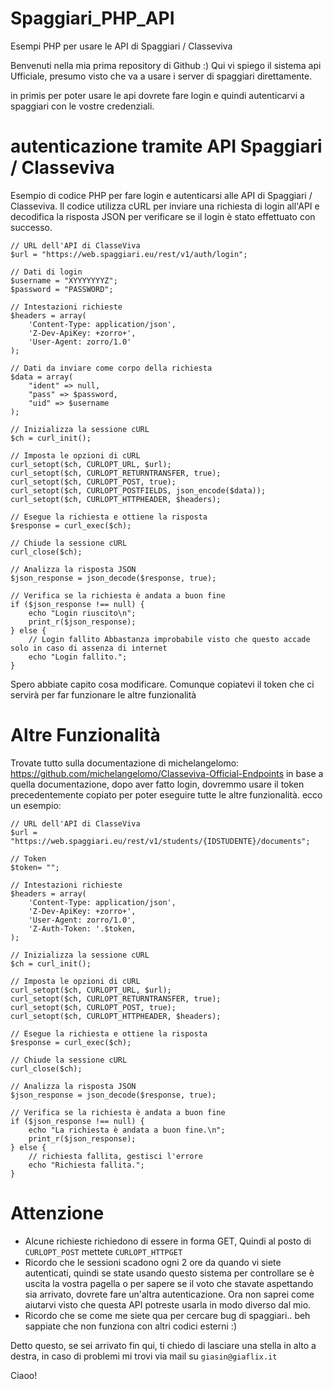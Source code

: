 # Spaggiari_PHP_API
Esempi PHP per usare le API di Spaggiari / Classeviva

Benvenuti nella mia prima repository di Github :)
Qui vi spiego il sistema api Ufficiale, presumo visto che va a usare i server di spaggiari direttamente.

in primis per poter usare le api dovrete fare login e quindi autenticarvi a spaggiari con le vostre credenziali.

# autenticazione tramite API Spaggiari / Classeviva

Esempio di codice PHP per fare login e autenticarsi alle API di Spaggiari / Classeviva. Il codice utilizza cURL per inviare una richiesta di login all'API e decodifica la risposta JSON per verificare se il login è stato effettuato con successo.

```
// URL dell'API di ClasseViva
$url = "https://web.spaggiari.eu/rest/v1/auth/login";

// Dati di login
$username = "XYYYYYYYZ";
$password = "PASSWORD";

// Intestazioni richieste
$headers = array(
    'Content-Type: application/json',
    'Z-Dev-ApiKey: +zorro+',
    'User-Agent: zorro/1.0'
);

// Dati da inviare come corpo della richiesta
$data = array(
    "ident" => null,
    "pass" => $password,
    "uid" => $username
);

// Inizializza la sessione cURL
$ch = curl_init();

// Imposta le opzioni di cURL
curl_setopt($ch, CURLOPT_URL, $url);
curl_setopt($ch, CURLOPT_RETURNTRANSFER, true);
curl_setopt($ch, CURLOPT_POST, true);
curl_setopt($ch, CURLOPT_POSTFIELDS, json_encode($data));
curl_setopt($ch, CURLOPT_HTTPHEADER, $headers);

// Esegue la richiesta e ottiene la risposta
$response = curl_exec($ch);

// Chiude la sessione cURL
curl_close($ch);

// Analizza la risposta JSON
$json_response = json_decode($response, true);

// Verifica se la richiesta è andata a buon fine
if ($json_response !== null) {
    echo "Login riuscito\n";
    print_r($json_response);
} else {
    // Login fallito Abbastanza improbabile visto che questo accade solo in caso di assenza di internet
    echo "Login fallito.";
}
```

Spero abbiate capito cosa modificare.
Comunque copiatevi il token che ci servirà per far funzionare le altre funzionalità

# Altre Funzionalità

Trovate tutto sulla documentazione di michelangelomo: https://github.com/michelangelomo/Classeviva-Official-Endpoints
in base a quella documentazione, dopo aver fatto login, dovremmo usare il token precedentemente copiato per poter eseguire tutte le altre funzionalità.
ecco un esempio:

```
// URL dell'API di ClasseViva
$url = "https://web.spaggiari.eu/rest/v1/students/{IDSTUDENTE}/documents";

// Token
$token= "";

// Intestazioni richieste
$headers = array(
    'Content-Type: application/json',
    'Z-Dev-ApiKey: +zorro+',
    'User-Agent: zorro/1.0',
    'Z-Auth-Token: '.$token,
);

// Inizializza la sessione cURL
$ch = curl_init();

// Imposta le opzioni di cURL
curl_setopt($ch, CURLOPT_URL, $url);
curl_setopt($ch, CURLOPT_RETURNTRANSFER, true);
curl_setopt($ch, CURLOPT_POST, true);
curl_setopt($ch, CURLOPT_HTTPHEADER, $headers);

// Esegue la richiesta e ottiene la risposta
$response = curl_exec($ch);

// Chiude la sessione cURL
curl_close($ch);

// Analizza la risposta JSON
$json_response = json_decode($response, true);

// Verifica se la richiesta è andata a buon fine
if ($json_response !== null) {
    echo "La richiesta è andata a buon fine.\n";
    print_r($json_response);
} else {
    // richiesta fallita, gestisci l'errore
    echo "Richiesta fallita.";
}
```

# Attenzione
- Alcune richieste richiedono di essere in forma GET, Quindi al posto di ```CURLOPT_POST``` mettete ```CURLOPT_HTTPGET```
- Ricordo che le sessioni scadono ogni 2 ore da quando vi siete autenticati, quindi se state usando questo sistema per controllare se è uscita la vostra pagella o per sapere se il voto che stavate aspettando sia arrivato, dovrete fare un'altra autenticazione.
Ora non saprei come aiutarvi visto che questa API potreste usarla in modo diverso dal mio.
- Ricordo che se come me siete qua per cercare bug di spaggiari.. beh sappiate che non funziona con altri codici esterni :)

Detto questo, se sei arrivato fin qui, ti chiedo di lasciare una stella in alto a destra, in caso di problemi mi trovi via mail su ```giasin@giaflix.it```

Ciaoo!
